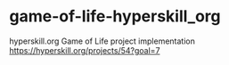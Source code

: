 # game-of-life-hyperskill_org
hyperskill.org Game of Life project implementation https://hyperskill.org/projects/54?goal=7
